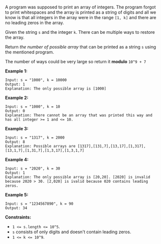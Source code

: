 A program was supposed to print an array of integers. The program forgot to
print whitespaces and the array is printed as a string of digits and all we
know is that all integers in the array were in the range `[1, k]` and there
are no leading zeros in the array.

Given the string `s` and the integer `k`. There can be multiple ways to
restore the array.

Return _the number of possible array_ that can be printed as a string `s`
using the mentioned program.

The number of ways could be very large so return it **modulo** `10^9 + 7`



**Example 1:**

    
    
    Input: s = "1000", k = 10000
    Output: 1
    Explanation: The only possible array is [1000]
    

**Example 2:**

    
    
    Input: s = "1000", k = 10
    Output: 0
    Explanation: There cannot be an array that was printed this way and has all integer >= 1 and <= 10.
    

**Example 3:**

    
    
    Input: s = "1317", k = 2000
    Output: 8
    Explanation: Possible arrays are [1317],[131,7],[13,17],[1,317],[13,1,7],[1,31,7],[1,3,17],[1,3,1,7]
    

**Example 4:**

    
    
    Input: s = "2020", k = 30
    Output: 1
    Explanation: The only possible array is [20,20]. [2020] is invalid because 2020 > 30. [2,020] is ivalid because 020 contains leading zeros.
    

**Example 5:**

    
    
    Input: s = "1234567890", k = 90
    Output: 34
    



**Constraints:**

  * `1 <= s.length <= 10^5`.
  * `s` consists of only digits and doesn't contain leading zeros.
  * `1 <= k <= 10^9`.

